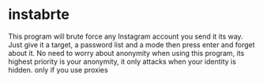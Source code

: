 # instabrte
This program will brute force any Instagram account you send it its way. Just give it a target, a password list and a mode then press enter and forget about it. No need to worry about anonymity when using this program, its highest priority is your anonymity, it only attacks when your identity is hidden. only if you use proxies
